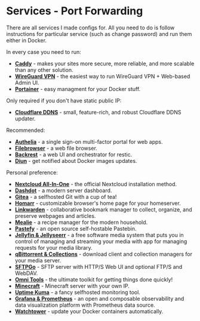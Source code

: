 # Services - Port Forwarding
There are all services I made configs for. All you need to do is follow instructions for particular service (such as change password) and run them either in Docker.

In every case you need to run:
- **[Caddy](caddy)** - makes your sites more secure, more reliable, and more scalable than any other solution.
- **[WireGuard VPN](wg_easy)** - the easiest way to run WireGuard VPN + Web-based Admin UI.
- **[Portainer](portainer)** - easy managment for your Docker stuff.

Only required if you don't have static public IP:
- **[Cloudflare DDNS](cloudflare_ddns)** - small, feature-rich, and robust Cloudflare DDNS updater.

Recommended:
- **[Authelia](authelia)** - a single sign-on multi-factor portal for web apps.
- **[Filebrowser](filebrowser)** - a web file browser.
- **[Backrest](backrest)** - a web UI and orchestrator for restic.
- **[Diun](diun)** - get notified about Docker images updates.

Personal preference:
- **[Nextcloud All-In-One](nextcloud_aio)** - the official Nextcloud installation method.
- **[Dashdot](dashdot)** - a modern server dashboard.
- **[Gitea](gitea)** - a selfhosted Git with a cup of tea!
- **[Homarr](homarr)** - customizable browser's home page for your homeserver.
- **[Linkwarden](linkwarden)** - collaborative bookmark manager to collect, organize, and preserve webpages and articles.
- **[Mealie](mealie)** - a recipe manager for the modern household.
- **[Pastefy](pastefy)** - an open source self-hostable Pastebin.
- **[Jellyfin & Jellyseerr](jellyfin_jellyseerr)** - a free software media system that puts you in control of managing and streaming your media with app for managing requests for your media library.
- **[qBittorrent & Collections](qbittorrent_collections)** - download client and collection managers for your media server.
- **[SFTPGo](sftpgo)** - SFTP server with HTTP/S Web UI and optional FTP/S and WebDAV.
- **[Omni Tools](omni_tools)** - the ultimate toolkit for getting things done quickly!
- **[Minecraft](minecraft)** - Minecraft server with your own IP.
- **[Uptime Kuma](uptime_kuma)** - a fancy selfhosted monitoring tool.
- **[Grafana & Prometheus](grafana_prometheus)** - an open and composable observability and data visualization platform with Prometheus data source.
- **[Watchtower](watchtower)** - update your Docker containers automatically.